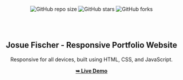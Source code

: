 <div align="center">
  
  ![GitHub repo size](https://img.shields.io/github/repo-size/josuefischeroficial/responsive-portfolio-website)
  ![GitHub stars](https://img.shields.io/github/stars/josuefischeroficial/responsive-portfolio-website?style=social)
  ![GitHub forks](https://img.shields.io/github/forks/josuefischeroficial/responsive-portfolio-website?style=social)
  
  <br />
  <br />

  <h2 align="center">Josue Fischer - Responsive Portfolio Website</h2>

  Responsive for all devices, built using HTML, CSS, and JavaScript.

  <a href="https://josuefischeroficial.github.io/responsive-portfolio-website/"><strong>➥ Live Demo</strong></a>
